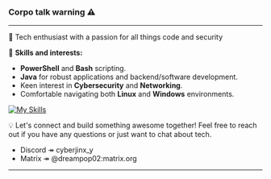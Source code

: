 ### Corpo talk warning ⚠️ 
---

👋 Tech enthusiast with a passion for all things code and security

🔧 **Skills and interests:**
- **PowerShell** and **Bash** scripting.
- **Java** for robust applications and backend/software development.
- Keen interest in **Cybersecurity** and **Networking**.
- Comfortable navigating both **Linux** and **Windows** environments.

[![My Skills](https://skillicons.dev/icons?i=powershell,bash,java,linux,windows)](https://skillicons.dev)


💡 Let's connect and build something awesome together! Feel free to reach out if you have any questions or just want to chat about tech.
  - Discord ↠ cyberjinx_y
  - Matrix ↠ @dreampop02:matrix.org

---
